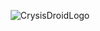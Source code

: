 <p align="center">
<img src="https://i.ibb.co/sqwVYLg/Crysis-Droid.png" alt="CrysisDroidLogo">
</p>
